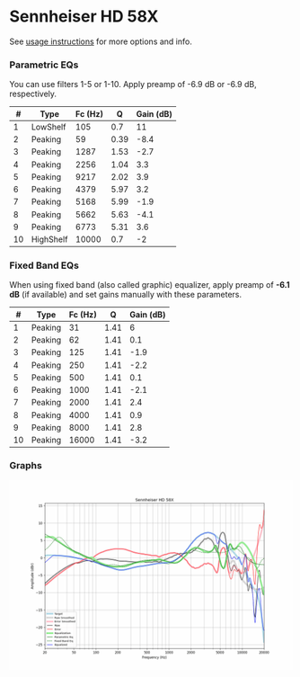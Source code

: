 # Sennheiser HD 58X
See [usage instructions](https://github.com/jaakkopasanen/AutoEq#usage) for more options and info.

### Parametric EQs
You can use filters 1-5 or 1-10. Apply preamp of -6.9 dB or -6.9 dB, respectively.

|   # | Type      |   Fc (Hz) |    Q |   Gain (dB) |
|-----|-----------|-----------|------|-------------|
|   1 | LowShelf  |       105 | 0.7  |        11   |
|   2 | Peaking   |        59 | 0.39 |        -8.4 |
|   3 | Peaking   |      1287 | 1.53 |        -2.7 |
|   4 | Peaking   |      2256 | 1.04 |         3.3 |
|   5 | Peaking   |      9217 | 2.02 |         3.9 |
|   6 | Peaking   |      4379 | 5.97 |         3.2 |
|   7 | Peaking   |      5168 | 5.99 |        -1.9 |
|   8 | Peaking   |      5662 | 5.63 |        -4.1 |
|   9 | Peaking   |      6773 | 5.31 |         3.6 |
|  10 | HighShelf |     10000 | 0.7  |        -2   |

### Fixed Band EQs
When using fixed band (also called graphic) equalizer, apply preamp of **-6.1 dB** (if available) and set gains manually with these parameters.

|   # | Type    |   Fc (Hz) |    Q |   Gain (dB) |
|-----|---------|-----------|------|-------------|
|   1 | Peaking |        31 | 1.41 |         6   |
|   2 | Peaking |        62 | 1.41 |         0.1 |
|   3 | Peaking |       125 | 1.41 |        -1.9 |
|   4 | Peaking |       250 | 1.41 |        -2.2 |
|   5 | Peaking |       500 | 1.41 |         0.1 |
|   6 | Peaking |      1000 | 1.41 |        -2.1 |
|   7 | Peaking |      2000 | 1.41 |         2.4 |
|   8 | Peaking |      4000 | 1.41 |         0.9 |
|   9 | Peaking |      8000 | 1.41 |         2.8 |
|  10 | Peaking |     16000 | 1.41 |        -3.2 |

### Graphs
![](./Sennheiser%20HD%2058X.png)
